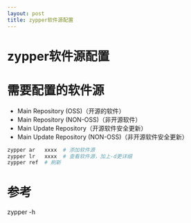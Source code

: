 ```yaml
---
layout: post
title: zypper软件源配置
---
```


zypper软件源配置
==============

# 需要配置的软件源
* Main Repository (OSS)（开源的软件）
* Main Repository (NON-OSS)（非开源软件）
* Main Update Repository（开源软件安全更新）
* Main Update Repository (NON-OSS)（非开源软件安全更新）



```sh
zypper ar   xxxx  # 添加软件源
zypper lr   xxxx  # 查看软件源，加上-d更详细
zypper ref  # 刷新
```

# 参考
zypper -h
